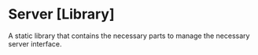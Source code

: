 # Server [Library]

A static library that contains the necessary parts to manage the necessary server interface.
